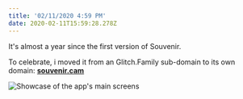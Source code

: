 ```yaml
---
title: '02/11/2020 4:59 PM'
date: 2020-02-11T15:59:28.278Z
---
```

It's almost a year since the first version of Souvenir.

To celebrate, i moved it from an Glitch.Family sub-domain to its own domain: **[souvenir.cam](https://souvenir.cam)**

![Showcase of the app's main screens](/upload/showcase-souvenir.png "Showcase of the app's main screens")
